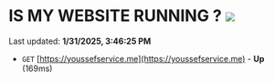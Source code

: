 # IS MY WEBSITE RUNNING ? [![](https://img.shields.io/static/v1?label=Sponsor&message=%E2%9D%A4&logo=GitHub&color=%23fe8e86)](https://github.com/sponsors/Youssef-Lehmam)

Last updated: **1/31/2025, 3:46:25 PM**

- `GET` [https://youssefservice.me](https://youssefservice.me) - **Up** (169ms)
